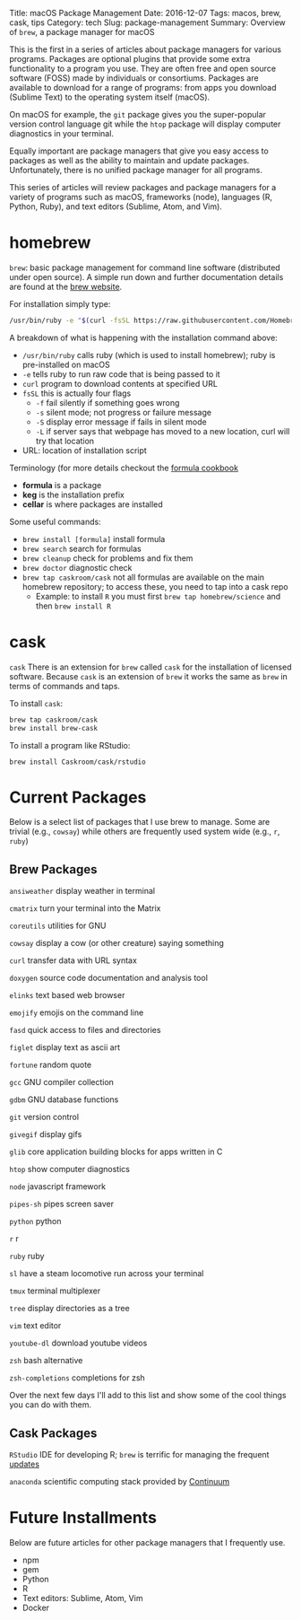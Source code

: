 Title: macOS Package Management
Date: 2016-12-07
Tags: macos, brew, cask, tips
Category: tech
Slug: package-management
Summary: Overview of `brew`, a package manager for macOS

This is the first in a series of articles about package managers for various programs. Packages are optional plugins that provide some extra functionality to a program you use. They are often free and open source software (FOSS) made by individuals or consortiums. Packages are available to download for a range of programs: from apps you download (Sublime Text) to the operating system itself (macOS).

On macOS for example, the `git` package gives you the super-popular version control language git while the `htop` package will display computer diagnostics in your terminal.

Equally important are package managers that give you easy access to packages as well as the ability to maintain and update packages. Unfortunately, there is no unified package manager for all programs.

This series of articles will review packages and package managers for a variety of programs such as macOS, frameworks (node), languages (R, Python, Ruby), and text editors (Sublime, Atom, and Vim).

<!-- You will need to be at least somewhat familiar with the command line to work with `brew`; please see XXX for a quick guide. -->


# homebrew

`brew`: basic package management for command line software (distributed under open source). A simple run down and further documentation details are found at the [brew website](http://brew.sh).

For installation simply type:

``` bash
/usr/bin/ruby -e "$(curl -fsSL https://raw.githubusercontent.com/Homebrew/install/master/install)"
```

A breakdown of what is happening with the installation command above:

* `/usr/bin/ruby` calls ruby (which is used to install homebrew); ruby is pre-installed on macOS
* `-e` tells ruby to run raw code that is being passed to it
* `curl` program to download contents at specified URL
* `fsSL` this is actually four flags
	* `-f` fail silently if something goes wrong
	* `-s` silent mode; not progress or failure message
	* `-S` display error message if fails in silent mode
	* `-L` if server says that webpage has moved to a new location, curl will try that location
* URL: location of installation script

Terminology (for more details checkout the [formula cookbook](https://github.com/Homebrew/brew/blob/master/docs/Formula-Cookbook.md#homebrew-terminology)

* **formula** is a package
* **keg** is the installation prefix
* **cellar** is where packages are installed

Some useful commands:

* `brew install [formula]` install formula
* `brew search` search for formulas
* `brew cleanup` check for problems and fix them
* `brew doctor` diagnostic check
* `brew tap caskroom/cask` not all formulas are available on the main homebrew repository; to access these, you need to tap into a cask repo
	* Example: to install `R` you must first `brew tap homebrew/science` and then `brew install R`

# cask

`cask` There is an extension for `brew` called `cask` for the installation of licensed software. Because `cask` is an extension of `brew` it works the same as `brew` in terms of commands and taps.

To install `cask`:

``` bash
brew tap caskroom/cask
brew install brew-cask
```

To install a program like RStudio:

`brew install Caskroom/cask/rstudio`

# Current Packages

Below is a select list of packages that I use brew to manage. Some are trivial (e.g., `cowsay`) while others are frequently used system wide (e.g., `r`, `ruby`)

## Brew Packages

`ansiweather` display weather in terminal

<!-- `cairo` 2D graphics library -->

`cmatrix` turn your terminal into the Matrix

`coreutils` utilities for GNU

`cowsay` display a cow (or other creature) saying something

<!-- `cscope` browse source code -->

`curl` transfer data with URL syntax

`doxygen` source code documentation and analysis tool

`elinks` text based web browser

`emojify` emojis on the command line

`fasd` quick access to files and directories

`figlet` display text as ascii art

`fortune` random quote

`gcc` GNU compiler collection

`gdbm` GNU database functions

`git` version control

`givegif` display gifs

`glib` core application building blocks for apps written in C

`htop` show computer diagnostics

`node` javascript framework

`pipes-sh` pipes screen saver

`python` python

`r` r

`ruby` ruby

`sl` have a steam locomotive run across your terminal

`tmux` terminal multiplexer

`tree` display directories as a tree

`vim` text editor

`youtube-dl` download youtube videos

`zsh` bash alternative

`zsh-completions` completions for zsh

Over the next few days I'll add to this list and show some of the cool things you can do with them.

## Cask Packages

`RStudio` IDE for developing R; `brew` is terrific for managing the frequent [updates](https://www.rstudio.com)

<!-- what about packages? -->

`anaconda` scientific computing stack provided by [Continuum](https://www.continuum.io)

<!-- Github file to download all of these commands? -->


# Future Installments

Below are future articles for other package managers that I frequently use.

* npm
* gem
* Python
* R
* Text editors: Sublime, Atom, Vim
* Docker

<!--  
what about zsh plugins? pelican (pelican plugins)?

## node
* `npm`: package manager for javascript
	* install:

## ruby
* `gem`: package manager for ruby
	* install:

`gem query` list installed packages

tmuxinator
teamocil

## Others
* macports - alternative but not using






# Python

conda?
pip -- is the main thing

problem with updating

# R

R studio

See XXXother article on R package management

brew?

problem with updating

# Sublime

https://packagecontrol.io

auto update

persistence?

See XXXother article for useful Sublime packages

# Atom
Take care of already

# Docker

a way to sidestep the issue all together

-->
